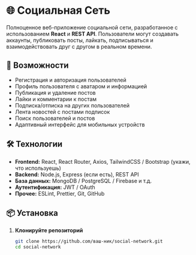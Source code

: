# 🌐 Социальная Сеть

Полноценное веб-приложение социальной сети, разработанное с использованием **React** и **REST API**. Пользователи могут создавать аккаунты, публиковать посты, лайкать, подписываться и взаимодействовать друг с другом в реальном времени.

## 🚀 Возможности

- Регистрация и авторизация пользователей
- Профиль пользователя с аватаром и информацией
- Публикация и удаление постов
- Лайки и комментарии к постам
- Подписка/отписка на других пользователей
- Лента новостей с постами подписок
- Поиск пользователей и постов
- Адаптивный интерфейс для мобильных устройств

## 🛠️ Технологии

- **Frontend:** React, React Router, Axios, TailwindCSS / Bootstrap (укажи, что используешь)
- **Backend:** Node.js, Express (если есть), REST API
- **База данных:** MongoDB / PostgreSQL / Firebase и т.д.
- **Аутентификация:** JWT / OAuth
- **Прочее:** ESLint, Prettier, Git, GitHub

## 📦 Установка

1. **Клонируйте репозиторий**
   ```bash
   git clone https://github.com/ваш-ник/social-network.git
   cd social-network

